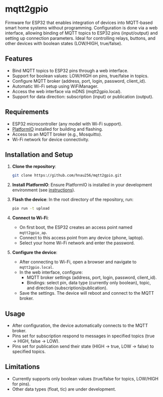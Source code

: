 # mqtt2gpio

Firmware for ESP32 that enables integration of devices into MQTT-based smart home systems without programming. Configuration is done via a web interface, allowing binding of MQTT topics to ESP32 pins (input/output) and setting up connection parameters. Ideal for controlling relays, buttons, and other devices with boolean states (LOW/HIGH, true/false).

## Features
- Bind MQTT topics to ESP32 pins through a web interface.
- Support for boolean values: LOW/HIGH on pins, true/false in topics.
- Configure MQTT broker (address, port, login, password, client_id).
- Automatic Wi-Fi setup using WiFiManager.
- Access the web interface via mDNS (mqtt2gpio.local).
- Support for data direction: subscription (input) or publication (output).

## Requirements
- ESP32 microcontroller (any model with Wi-Fi support).
- [PlatformIO](https://platformio.org/) installed for building and flashing.
- Access to an MQTT broker (e.g., Mosquitto).
- Wi-Fi network for device connectivity.

## Installation and Setup

1. **Clone the repository**:
   ```bash
   git clone https://github.com/hnau256/mqtt2gpio.git
   ```

2. **Install PlatformIO**:
   Ensure PlatformIO is installed in your development environment (see [instructions](https://platformio.org/install)).

3. **Flash the device**:
   In the root directory of the repository, run:
   ```bash
   pio run -t upload
   ```

4. **Connect to Wi-Fi**:
   - On first boot, the ESP32 creates an access point named `mqtt2gpio_ap`.
   - Connect to this access point from any device (phone, laptop).
   - Select your home Wi-Fi network and enter the password.

5. **Configure the device**:
   - After connecting to Wi-Fi, open a browser and navigate to `mqtt2gpio.local`.
   - In the web interface, configure:
     - MQTT broker settings (address, port, login, password, client_id).
     - Bindings: select pin, data type (currently only boolean), topic, and direction (subscription/publication).
   - Save the settings. The device will reboot and connect to the MQTT broker.

## Usage
- After configuration, the device automatically connects to the MQTT broker.
- Pins set for subscription respond to messages in specified topics (true → HIGH, false → LOW).
- Pins set for publication send their state (HIGH → true, LOW → false) to specified topics.

## Limitations
- Currently supports only boolean values (true/false for topics, LOW/HIGH for pins).
- Other data types (float, tic) are under development.